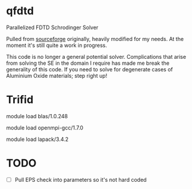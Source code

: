 qfdtd
=====

Parallelized FDTD Schrodinger Solver

Pulled from [sourceforge](http://sourceforge.net/projects/quantumfdtd/) originally, heavily modified for my needs. At the moment it's still quite a work in progress.

This code is no longer a general potential solver. Complications that arise from solving the SE in the domain I require has made me break the generality of this code. If you need to solve for degenerate cases of Aluminium Oxide materials; step right up!

Trifid
======

module load blas/1.0.248

module load openmpi-gcc/1.7.0

module load lapack/3.4.2


TODO
====

- [ ] Pull EPS check into parameters so it's not hard coded
